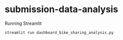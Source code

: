 # submission-data-analysis
Running Streamlit
```
streamlit run dashboard_bike_sharing_analysis.py
```
